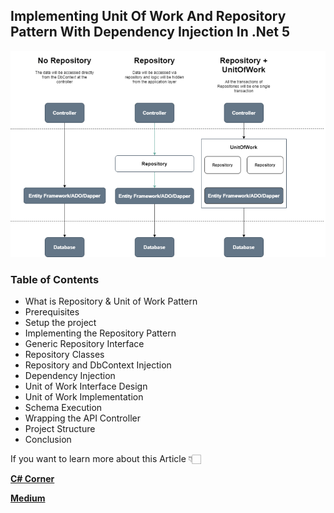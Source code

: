 ## Implementing Unit Of Work And Repository Pattern With Dependency Injection In .Net 5

![picture alt](https://github.com/JayKrishnareddy/OrderStore/blob/master/Z1.png "Repository Pattern & Unit of Work - C#")

### Table of Contents

- What is Repository & Unit of Work Pattern
- Prerequisites
- Setup the project
- Implementing the Repository Pattern
- Generic Repository Interface
- Repository Classes
- Repository and DbContext Injection
- Dependency Injection
- Unit of Work Interface Design
- Unit of Work Implementation
- Schema Execution
- Wrapping the API Controller
- Project Structure
- Conclusion

If you want to learn more about this Article 👇🏻

[**C# Corner**](https://www.c-sharpcorner.com/article/implementing-unit-of-work-and-repository-pattern-with-dependency-injection-in-n/ "C# Corner")

[**Medium**](https://jaykrishnareddy.medium.com/implementing-unit-of-work-and-repository-pattern-with-dependency-injection-in-net-5-7549d8bbbcd7 "Medium")
